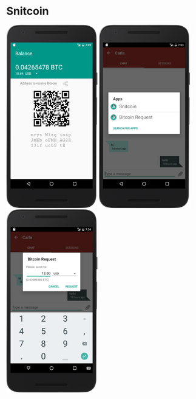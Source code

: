 Snitcoin
========


![screenshot](screenshots/snitcoin_00.png)
![screenshot](screenshots/snitcoin_01.png)
![screenshot](screenshots/snitcoin_02.png)
